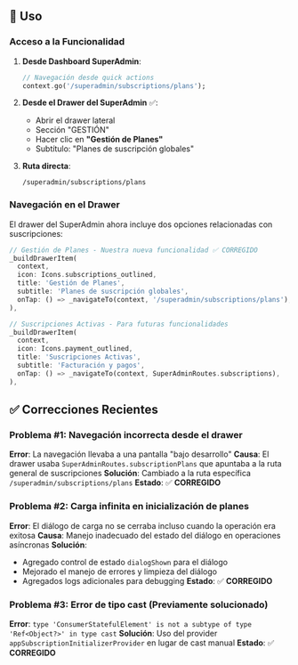 ## 🚀 Uso

### Acceso a la Funcionalidad

1. **Desde Dashboard SuperAdmin**:
   ```dart
   // Navegación desde quick actions
   context.go('/superadmin/subscriptions/plans');
   ```

2. **Desde el Drawer del SuperAdmin** ✅:
   - Abrir el drawer lateral
   - Sección "GESTIÓN"
   - Hacer clic en **"Gestión de Planes"** 
   - Subtítulo: "Planes de suscripción globales"

3. **Ruta directa**:
   ```
   /superadmin/subscriptions/plans
   ```

### Navegación en el Drawer

El drawer del SuperAdmin ahora incluye dos opciones relacionadas con suscripciones:

```dart
// Gestión de Planes - Nuestra nueva funcionalidad ✅ CORREGIDO
_buildDrawerItem(
  context,
  icon: Icons.subscriptions_outlined,
  title: 'Gestión de Planes',
  subtitle: 'Planes de suscripción globales',
  onTap: () => _navigateTo(context, '/superadmin/subscriptions/plans'), // Ruta corregida
),

// Suscripciones Activas - Para futuras funcionalidades
_buildDrawerItem(
  context,
  icon: Icons.payment_outlined,
  title: 'Suscripciones Activas',
  subtitle: 'Facturación y pagos',
  onTap: () => _navigateTo(context, SuperAdminRoutes.subscriptions),
),
```

## ✅ Correcciones Recientes

### Problema #1: Navegación incorrecta desde el drawer
**Error**: La navegación llevaba a una pantalla "bajo desarrollo"
**Causa**: El drawer usaba `SuperAdminRoutes.subscriptionPlans` que apuntaba a la ruta general de suscripciones
**Solución**: Cambiado a la ruta específica `/superadmin/subscriptions/plans`
**Estado**: ✅ **CORREGIDO**

### Problema #2: Carga infinita en inicialización de planes
**Error**: El diálogo de carga no se cerraba incluso cuando la operación era exitosa
**Causa**: Manejo inadecuado del estado del diálogo en operaciones asíncronas
**Solución**: 
- Agregado control de estado `dialogShown` para el diálogo
- Mejorado el manejo de errores y limpieza del diálogo
- Agregados logs adicionales para debugging
**Estado**: ✅ **CORREGIDO**

### Problema #3: Error de tipo cast (Previamente solucionado)
**Error**: `type 'ConsumerStatefulElement' is not a subtype of type 'Ref<Object?>' in type cast`
**Solución**: Uso del provider `appSubscriptionInitializerProvider` en lugar de cast manual
**Estado**: ✅ **CORREGIDO** 